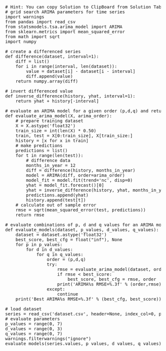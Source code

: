 <pre class="file" data-target="clipboard">
# Hint: You can copy Solution to ClipBoard from Solution Tab
# grid search ARIMA parameters for time series
import warnings
from pandas import read_csv
from statsmodels.tsa.arima_model import ARIMA
from sklearn.metrics import mean_squared_error
from math import sqrt
import numpy

# create a differenced series
def difference(dataset, interval=1):
	diff = list()
	for i in range(interval, len(dataset)):
		value = dataset[i] - dataset[i - interval]
		diff.append(value)
	return numpy.array(diff)

# invert differenced value
def inverse_difference(history, yhat, interval=1):
	return yhat + history[-interval]

# evaluate an ARIMA model for a given order (p,d,q) and return RMSE
def evaluate_arima_model(X, arima_order):
	# prepare training dataset
	X = X.astype('float32')
	train_size = int(len(X) * 0.50)
	train, test = X[0:train_size], X[train_size:]
	history = [x for x in train]
	# make predictions
	predictions = list()
	for t in range(len(test)):
		# difference data
		months_in_year = 12
		diff = difference(history, months_in_year)
		model = ARIMA(diff, order=arima_order)
		model_fit = model.fit(trend='nc', disp=0)
		yhat = model_fit.forecast()[0]
		yhat = inverse_difference(history, yhat, months_in_year)
		predictions.append(yhat)
		history.append(test[t])
	# calculate out of sample error
	rmse = sqrt(mean_squared_error(test, predictions))
	return rmse

# evaluate combinations of p, d and q values for an ARIMA model
def evaluate_models(dataset, p_values, d_values, q_values):
	dataset = dataset.astype('float32')
	best_score, best_cfg = float("inf"), None
	for p in p_values:
		for d in d_values:
			for q in q_values:
				order = (p,d,q)
				try:
					rmse = evaluate_arima_model(dataset, order)
					if rmse < best_score:
						best_score, best_cfg = rmse, order
					print('ARIMA%s RMSE=%.3f' % (order,rmse))
				except:
					continue
	print('Best ARIMA%s RMSE=%.3f' % (best_cfg, best_score))

# load dataset
series = read_csv('dataset.csv', header=None, index_col=0, parse_dates=True, squeeze=True)
# evaluate parameters
p_values = range(0, 7)
d_values = range(0, 3)
q_values = range(0, 7)
warnings.filterwarnings("ignore")
evaluate_models(series.values, p_values, d_values, q_values)
</pre>

